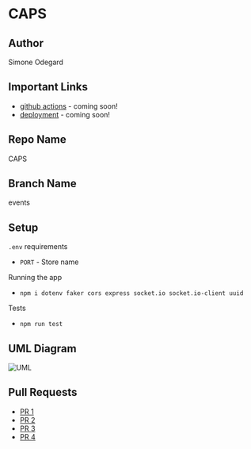 # CAPS

## Author
Simone Odegard

## Important Links
- [github actions](https://github.com/SimoneOdegard/CAPS/actions/new) - coming soon!
- [deployment](http://google.com) - coming soon!

## Repo Name
CAPS

## Branch Name
events

## Setup
```.env``` requirements
- ```PORT``` - Store name

Running the app
- ```npm i dotenv faker cors express socket.io socket.io-client uuid```

Tests
- ```npm run test```

## UML Diagram
![UML](./assets/uml2.JPG)

## Pull Requests
- [PR 1](https://github.com/SimoneOdegard/CAPS/pull/1)
- [PR 2](https://github.com/SimoneOdegard/CAPS/pull/2)
- [PR 3](https://github.com/SimoneOdegard/CAPS/pull/4)
- [PR 4](https://github.com/SimoneOdegard/CAPS/pull/6)